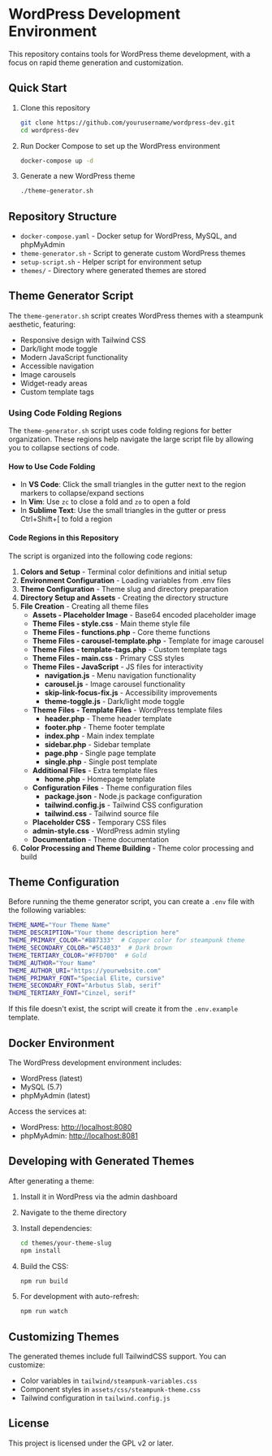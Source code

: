 # WordPress Development Environment

This repository contains tools for WordPress theme development, with a focus on rapid theme generation and customization.

## Quick Start

1. Clone this repository

   ```bash
   git clone https://github.com/yourusername/wordpress-dev.git
   cd wordpress-dev
   ```

2. Run Docker Compose to set up the WordPress environment

   ```bash
   docker-compose up -d
   ```

3. Generate a new WordPress theme

   ```bash
   ./theme-generator.sh
   ```

## Repository Structure

- `docker-compose.yaml` - Docker setup for WordPress, MySQL, and phpMyAdmin
- `theme-generator.sh` - Script to generate custom WordPress themes
- `setup-script.sh` - Helper script for environment setup
- `themes/` - Directory where generated themes are stored

## Theme Generator Script

The `theme-generator.sh` script creates WordPress themes with a steampunk aesthetic, featuring:

- Responsive design with Tailwind CSS
- Dark/light mode toggle
- Modern JavaScript functionality
- Accessible navigation
- Image carousels
- Widget-ready areas
- Custom template tags

### Using Code Folding Regions

The `theme-generator.sh` script uses code folding regions for better organization. These regions help navigate the large script file by allowing you to collapse sections of code.

#### How to Use Code Folding

- In **VS Code**: Click the small triangles in the gutter next to the region markers to collapse/expand sections
- In **Vim**: Use `zc` to close a fold and `zo` to open a fold
- In **Sublime Text**: Use the small triangles in the gutter or press Ctrl+Shift+[ to fold a region

#### Code Regions in this Repository

The script is organized into the following code regions:

1. **Colors and Setup** - Terminal color definitions and initial setup
2. **Environment Configuration** - Loading variables from .env files
3. **Theme Configuration** - Theme slug and directory preparation
4. **Directory Setup and Assets** - Creating the directory structure
5. **File Creation** - Creating all theme files
   - **Assets - Placeholder Image** - Base64 encoded placeholder image
   - **Theme Files - style.css** - Main theme style file
   - **Theme Files - functions.php** - Core theme functions
   - **Theme Files - carousel-template.php** - Template for image carousel
   - **Theme Files - template-tags.php** - Custom template tags
   - **Theme Files - main.css** - Primary CSS styles
   - **Theme Files - JavaScript** - JS files for interactivity
     - **navigation.js** - Menu navigation functionality
     - **carousel.js** - Image carousel functionality
     - **skip-link-focus-fix.js** - Accessibility improvements
     - **theme-toggle.js** - Dark/light mode toggle
   - **Theme Files - Template Files** - WordPress template files
     - **header.php** - Theme header template
     - **footer.php** - Theme footer template
     - **index.php** - Main index template
     - **sidebar.php** - Sidebar template
     - **page.php** - Single page template
     - **single.php** - Single post template
   - **Additional Files** - Extra template files
     - **home.php** - Homepage template
   - **Configuration Files** - Theme configuration files
     - **package.json** - Node.js package configuration
     - **tailwind.config.js** - Tailwind CSS configuration
     - **tailwind.css** - Tailwind source file
   - **Placeholder CSS** - Temporary CSS files
   - **admin-style.css** - WordPress admin styling
   - **Documentation** - Theme documentation
6. **Color Processing and Theme Building** - Theme color processing and build

## Theme Configuration

Before running the theme generator script, you can create a `.env` file with the following variables:

```bash
THEME_NAME="Your Theme Name"
THEME_DESCRIPTION="Your theme description here"
THEME_PRIMARY_COLOR="#B87333"  # Copper color for steampunk theme
THEME_SECONDARY_COLOR="#5C4033"  # Dark brown
THEME_TERTIARY_COLOR="#FFD700"  # Gold
THEME_AUTHOR="Your Name"
THEME_AUTHOR_URI="https://yourwebsite.com"
THEME_PRIMARY_FONT="Special Elite, cursive"
THEME_SECONDARY_FONT="Arbutus Slab, serif"
THEME_TERTIARY_FONT="Cinzel, serif"
```

If this file doesn't exist, the script will create it from the `.env.example` template.

## Docker Environment

The WordPress development environment includes:

- WordPress (latest)
- MySQL (5.7)
- phpMyAdmin (latest)

Access the services at:

- WordPress: <http://localhost:8080>
- phpMyAdmin: <http://localhost:8081>

## Developing with Generated Themes

After generating a theme:

1. Install it in WordPress via the admin dashboard
2. Navigate to the theme directory
3. Install dependencies:

   ```bash
   cd themes/your-theme-slug
   npm install
   ```

4. Build the CSS:

   ```bash
   npm run build
   ```

5. For development with auto-refresh:

   ```bash
   npm run watch
   ```

## Customizing Themes

The generated themes include full TailwindCSS support. You can customize:

- Color variables in `tailwind/steampunk-variables.css`
- Component styles in `assets/css/steampunk-theme.css`
- Tailwind configuration in `tailwind.config.js`

## License

This project is licensed under the GPL v2 or later.
